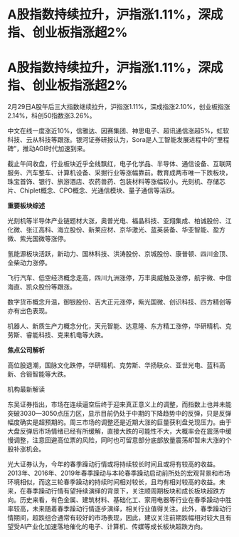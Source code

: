 # A股指数持续拉升，沪指涨1.11%，深成指、创业板指涨超2%

# A股指数持续拉升，沪指涨1.11%，深成指、创业板指涨超2%

2月29日A股午后三大指数继续拉升，沪指涨1.11%，深成指涨2.10%，创业板指涨2.14%，科创50指数涨3.26%。

中文在线一度涨近10%，信雅达、因赛集团、神思电子、超讯通信涨超5%，虹软科技、云从科技等跟涨。银河证券研报认为，Sora是人工智能发展进程中的“里程碑”，推动AGI时代加速到来。

截止午间收盘，行业板块近乎全线飘红，电子化学品、半导体、通信设备、互联网服务、汽车整车、计算机设备、采掘行业等涨幅靠前。教育成两市唯一下跌板块，珠宝首饰、银行、旅游酒店、农药兽药、包装材料等涨幅较小。光刻机、存储芯片、Chiplet概念、CPO概念、光通信模块、量子通信等活跃。

**重要板块综述**

光刻机等半导体产业链题材大涨，奥普光电、福晶科技、亚翔集成、柏诚股份、江化微、张江高科、海立股份、新莱应材、京华激光、蓝英装备、华亚智能、盈方微、紫光国微等涨停。

氢能源板块活跃，新动力、国林科技、洪涛股份、京城股份、康普顿、四川金顶、全柴动力涨停。

飞行汽车、低空经济概念走高，四川九洲涨停，万丰奥威触及涨停，航宇微、中信海直、凯众股份等跟涨。

数字货币概念升温，御银股份、吉大正元涨停，紫光国微、创识科技、四方精创等亦有出色表现。

机器人、新质生产力概念分化，天元智能、达意隆、东方精工涨停，华研精机、克劳斯、睿能科技、克来机电等大跌。

**焦点公司解析**

高位股退潮，国脉文化跌停，华研精机、克劳斯、华扬联众、亚世光电、蓝科高新、合锻智能等大跌。

机构最新解读

东吴证券指出，市场在连续逼空后终于迎来真正意义上的调整，而指数上也并未能突破3030—3050点压力区，显示目前仍处于中期的下降趋势中的反弹，只是反弹幅度确实是超预期的。周三市场的调整还是近期大涨的巨量获利盘兑现压力。由于大盘反弹后市场情绪已经有所缓解，直接大跌的可能性不大，大概率会在震荡中缓慢调整，注意回避高位票的风险，同时也可留意部分底部放量震荡却暂未大涨的个股补涨机会。

光大证券认为，今年的春季躁动行情或将持续较长时间且或将有较高的收益。2013年、2016年、2019年春季躁动与本轮春季躁动启动前所处的宏观背景和市场环境相似，而这三轮春季躁动的持续时间相对较长，且均有相对较高的收益。未来，在春季躁动行情有望持续演绎的背景下，关注顺周期板块和成长板块超跌方向。历史来看，有色金属、建筑材料、基础化工、家用电器等行业在春季躁动中胜率较高，未来随着春季躁动行情逐步演绎，相关行业值得关注。此外，春季躁动行情期间，超跌组合通常有较好的市场表现，因此，建议关注前期跌幅相对较大且有望受AI产业化加速落地催化的电子、计算机、传媒等成长板块超跌方向。


